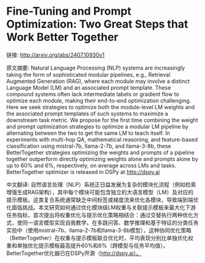 # Fine-Tuning and Prompt Optimization: Two Great Steps that Work Better Together

链接: http://arxiv.org/abs/2407.10930v1

原文摘要:
Natural Language Processing (NLP) systems are increasingly taking the form of
sophisticated modular pipelines, e.g., Retrieval Augmented Generation (RAG),
where each module may involve a distinct Language Model (LM) and an associated
prompt template. These compound systems often lack intermediate labels or
gradient flow to optimize each module, making their end-to-end optimization
challenging. Here we seek strategies to optimize both the module-level LM
weights and the associated prompt templates of such systems to maximize a
downstream task metric. We propose for the first time combining the weight and
prompt optimization strategies to optimize a modular LM pipeline by alternating
between the two to get the same LM to teach itself. In experiments with
multi-hop QA, mathematical reasoning, and feature-based classification using
mistral-7b, llama-2-7b, and llama-3-8b, these BetterTogether strategies
optimizing the weights and prompts of a pipeline together outperform directly
optimizing weights alone and prompts alone by up to 60% and 6%, respectively,
on average across LMs and tasks. BetterTogether optimizer is released in DSPy
at http://dspy.ai

中文翻译:
自然语言处理（NLP）系统正日益发展为复杂的模块化流程（例如检索增强生成RAG架构），其中每个模块可能包含独立的大语言模型（LM）及对应的提示模板。这类复合系统通常缺乏中间标签或梯度流来优化各模块，导致端到端优化面临挑战。本文研究如何通过优化模块级LM权重与关联提示模板来最大化下游任务指标，首次提出将权重优化与提示优化策略相结合：通过交替执行两种优化方式，使同一语言模型实现自我教学。在多跳问答、数学推理和基于特征的分类任务实验中（使用mistral-7b、llama-2-7b和llama-3-8b模型），这种协同优化策略（BetterTogether）在权重与提示模板联合优化时，平均表现分别比单独优化权重和单独优化提示模板最高提升60%和6%（跨模型与任务平均值）。BetterTogether优化器已在DSPy开源（http://dspy.ai）。
